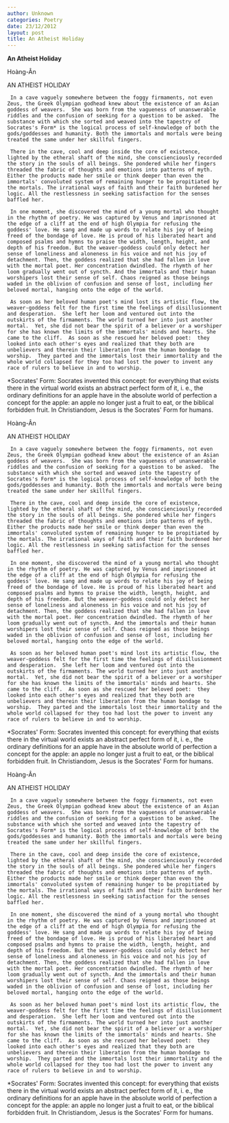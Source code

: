 ```yaml
---
author: Unknown
categories: Poetry
date: 23/12/2012
layout: post
title: An Atheist Holiday
---
```


**An Atheist Holiday**

Hoàng-Ân

AN ATHEIST HOLIDAY


     In a cave vaguely somewhere between the foggy firmaments, not even Zeus, the Greek Olympian godhead knew about the existence of an Asian goddess of weavers.  She was born from the vagueness of unanswerable riddles and the confusion of seeking for a question to be asked.  The substance with which she sorted and weaved into the tapestry of Socrates's Form* is the logical process of self-knowledge of both the gods/goddesses and humanity. Both the immortals and mortals were being treated the same under her skillful fingers.
    
     There in the cave, cool and deep inside the core of existence, lighted by the etheral shaft of the mind, she conscienciously recorded the story in the souls of all beings. She pondered while her fingers threaded the fabric of thoughts and emotions into patterns of myth. Either the products made her smile or think deeper than even the immortals' convoluted system of remaining hunger to be propitiated by the mortals. The irrational ways of faith and their faith burdened her logic. All the restlessness in seeking satisfaction for the senses baffled her.

     I­n o­ne moment, she discovered the mind of a young mortal who thought in the rhythm of poetry. He was captured by Venus and imprisnoned at the edge of a cliff at the end of high Olympia for refusing the goddess' love. He sang and made up words to relate his joy of being freed of the bondage of love. He is proud of his liberated heart and composed psalms and hymns to praise the width, length, height, and depth of his freedom. But the weaver-goddess could o­nly detect her sense of loneliness and aloneness in his voice and not his joy of detachment. Then, the goddess realized that she had fallen in love with the mortal poet. Her concentration dwindled. The rhymth of her loom gradually went out of syncth. And the immortals and their human worshipers lost their sense of self. Chaos reigned as those beings waded in the oblivion of confusion and sense of lost, including her beloved mortal, hanging o­nto the edge of the world.

     As soon as her beloved human poet's mind lost its artistic flow, the weaver-goddess felt for the first time the feelings of disillusionment and desperation.  She left her loom and ventured out into the outskirts of the firmaments. The world turned her into just another mortal.  Yet, she did not bear the spirit of a believer or a worshiper for she has known the limits of the immortals' minds and hearts. She came to the cliff.  As soon as she rescued her beloved poet:  they looked into each other's eyes and realized that they both are unbelievers and therein their liberation from the human bondage to worship.  They parted and the immortals lost their immortality and the whole world collapsed for they too had lost the power to invent any race of rulers to believe in and to worship.


*Socrates' Form:  Socrates invented this concept:  for everything that exists there in the virtual world exists an abstract perfect form of it, i. e., the ordinary definitions for an apple have in the absolute world of perfection a concept for the apple: an apple no longer just a fruit to eat, or the biblical forbidden fruit.  In Christiandom, Jesus is the Socrates' Form for humans.

Hoàng-Ân

AN ATHEIST HOLIDAY


     In a cave vaguely somewhere between the foggy firmaments, not even Zeus, the Greek Olympian godhead knew about the existence of an Asian goddess of weavers.  She was born from the vagueness of unanswerable riddles and the confusion of seeking for a question to be asked.  The substance with which she sorted and weaved into the tapestry of Socrates's Form* is the logical process of self-knowledge of both the gods/goddesses and humanity. Both the immortals and mortals were being treated the same under her skillful fingers.
    
     There in the cave, cool and deep inside the core of existence, lighted by the etheral shaft of the mind, she conscienciously recorded the story in the souls of all beings. She pondered while her fingers threaded the fabric of thoughts and emotions into patterns of myth. Either the products made her smile or think deeper than even the immortals' convoluted system of remaining hunger to be propitiated by the mortals. The irrational ways of faith and their faith burdened her logic. All the restlessness in seeking satisfaction for the senses baffled her.

     I­n o­ne moment, she discovered the mind of a young mortal who thought in the rhythm of poetry. He was captured by Venus and imprisnoned at the edge of a cliff at the end of high Olympia for refusing the goddess' love. He sang and made up words to relate his joy of being freed of the bondage of love. He is proud of his liberated heart and composed psalms and hymns to praise the width, length, height, and depth of his freedom. But the weaver-goddess could o­nly detect her sense of loneliness and aloneness in his voice and not his joy of detachment. Then, the goddess realized that she had fallen in love with the mortal poet. Her concentration dwindled. The rhymth of her loom gradually went out of syncth. And the immortals and their human worshipers lost their sense of self. Chaos reigned as those beings waded in the oblivion of confusion and sense of lost, including her beloved mortal, hanging o­nto the edge of the world.

     As soon as her beloved human poet's mind lost its artistic flow, the weaver-goddess felt for the first time the feelings of disillusionment and desperation.  She left her loom and ventured out into the outskirts of the firmaments. The world turned her into just another mortal.  Yet, she did not bear the spirit of a believer or a worshiper for she has known the limits of the immortals' minds and hearts. She came to the cliff.  As soon as she rescued her beloved poet:  they looked into each other's eyes and realized that they both are unbelievers and therein their liberation from the human bondage to worship.  They parted and the immortals lost their immortality and the whole world collapsed for they too had lost the power to invent any race of rulers to believe in and to worship.


*Socrates' Form:  Socrates invented this concept:  for everything that exists there in the virtual world exists an abstract perfect form of it, i. e., the ordinary definitions for an apple have in the absolute world of perfection a concept for the apple: an apple no longer just a fruit to eat, or the biblical forbidden fruit.  In Christiandom, Jesus is the Socrates' Form for humans.

Hoàng-Ân

AN ATHEIST HOLIDAY


     In a cave vaguely somewhere between the foggy firmaments, not even Zeus, the Greek Olympian godhead knew about the existence of an Asian goddess of weavers.  She was born from the vagueness of unanswerable riddles and the confusion of seeking for a question to be asked.  The substance with which she sorted and weaved into the tapestry of Socrates's Form* is the logical process of self-knowledge of both the gods/goddesses and humanity. Both the immortals and mortals were being treated the same under her skillful fingers.
    
     There in the cave, cool and deep inside the core of existence, lighted by the etheral shaft of the mind, she conscienciously recorded the story in the souls of all beings. She pondered while her fingers threaded the fabric of thoughts and emotions into patterns of myth. Either the products made her smile or think deeper than even the immortals' convoluted system of remaining hunger to be propitiated by the mortals. The irrational ways of faith and their faith burdened her logic. All the restlessness in seeking satisfaction for the senses baffled her.

     I­n o­ne moment, she discovered the mind of a young mortal who thought in the rhythm of poetry. He was captured by Venus and imprisnoned at the edge of a cliff at the end of high Olympia for refusing the goddess' love. He sang and made up words to relate his joy of being freed of the bondage of love. He is proud of his liberated heart and composed psalms and hymns to praise the width, length, height, and depth of his freedom. But the weaver-goddess could o­nly detect her sense of loneliness and aloneness in his voice and not his joy of detachment. Then, the goddess realized that she had fallen in love with the mortal poet. Her concentration dwindled. The rhymth of her loom gradually went out of syncth. And the immortals and their human worshipers lost their sense of self. Chaos reigned as those beings waded in the oblivion of confusion and sense of lost, including her beloved mortal, hanging o­nto the edge of the world.

     As soon as her beloved human poet's mind lost its artistic flow, the weaver-goddess felt for the first time the feelings of disillusionment and desperation.  She left her loom and ventured out into the outskirts of the firmaments. The world turned her into just another mortal.  Yet, she did not bear the spirit of a believer or a worshiper for she has known the limits of the immortals' minds and hearts. She came to the cliff.  As soon as she rescued her beloved poet:  they looked into each other's eyes and realized that they both are unbelievers and therein their liberation from the human bondage to worship.  They parted and the immortals lost their immortality and the whole world collapsed for they too had lost the power to invent any race of rulers to believe in and to worship.


*Socrates' Form:  Socrates invented this concept:  for everything that exists there in the virtual world exists an abstract perfect form of it, i. e., the ordinary definitions for an apple have in the absolute world of perfection a concept for the apple: an apple no longer just a fruit to eat, or the biblical forbidden fruit.  In Christiandom, Jesus is the Socrates' Form for humans.
